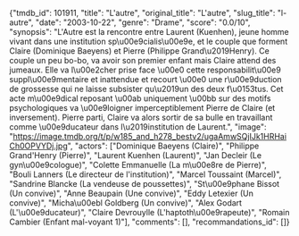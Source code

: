 {"tmdb_id": 101911, "title": "L'autre", "original_title": "L'autre", "slug_title": "l-autre", "date": "2003-10-22", "genre": "Drame", "score": "0.0/10", "synopsis": "L'Autre est la rencontre entre Laurent (Kuenhen), jeune homme vivant dans une institution sp\u00e9cialis\u00e9e, et le couple que forment Claire (Dominique Baeyens) et Pierre (Philippe Grand\u2019Henry). Ce couple un peu bo-bo, va avoir son premier enfant mais Claire attend des jumeaux. Elle va l\u00e2cher prise face \u00e0 cette responsabilit\u00e9 suppl\u00e9mentaire et inattendue et recourt \u00e0 une r\u00e9duction de grossesse qui ne laisse subsister qu\u2019un des deux f\u0153tus. Cet acte m\u00e9dical reposant \u00ab uniquement \u00bb sur des motifs psychologiques va \u00e9loigner imperceptiblement Pierre de Claire (et inversement). Pierre parti, Claire va alors sortir de sa bulle en travaillant comme \u00e9ducateur dans l\u2019institution de Laurent.", "image": "https://image.tmdb.org/t/p/w185_and_h278_bestv2/ugaAmwSQjIJk1HRHaiCh0OPVYDj.jpg", "actors": ["Dominique Baeyens (Claire)", "Philippe Grand'Henry (Pierre)", "Laurent Kuenhen (Laurent)", "Jan Decleir (Le gyn\u00e9cologue)", "Colette Emmanuelle (La m\u00e8re de Pierre)", "Bouli Lanners (Le directeur de l'institution)", "Marcel Toussaint (Marcel)", "Sandrine Blancke (La vendeuse de poussettes)", "St\u00e9phane Bissot (Un convive)", "Anne Beaupain (Une convive)", "Eddy Letexier (Un convive)", "Micha\u00ebl Goldberg (Un convive)", "Alex Godart (L'\u00e9ducateur)", "Claire Devrouylle (L'haptoth\u00e9rapeute)", "Romain Cambier (Enfant mal-voyant 1)"], "comments": [], "recommandations_id": []}
